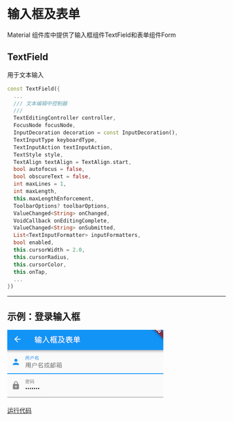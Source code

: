 # 输入框及表单

Material 组件库中提供了输入框组件TextField和表单组件Form

## TextField
用于文本输入

``` dart
const TextField({
  ...
  /// 文本编辑中控制器
  /// 
  TextEditingController controller, 
  FocusNode focusNode,
  InputDecoration decoration = const InputDecoration(),
  TextInputType keyboardType,
  TextInputAction textInputAction,
  TextStyle style,
  TextAlign textAlign = TextAlign.start,
  bool autofocus = false,
  bool obscureText = false,
  int maxLines = 1,
  int maxLength,
  this.maxLengthEnforcement,
  ToolbarOptions? toolbarOptions,
  ValueChanged<String> onChanged,
  VoidCallback onEditingComplete,
  ValueChanged<String> onSubmitted,
  List<TextInputFormatter> inputFormatters,
  bool enabled,
  this.cursorWidth = 2.0,
  this.cursorRadius,
  this.cursorColor,
  this.onTap,
  ...
})
```

***

## 示例：登录输入框
![](img/a981b04b.png)

[运行代码](code/登录输入框.dart)
